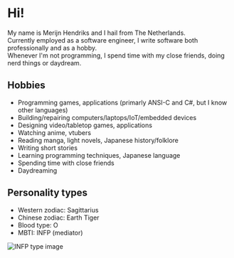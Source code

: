 # Hi!

My name is Merijn Hendriks and I hail from The Netherlands.  
Currently employed as a software engineer, I write software both professionally and as a hobby.  
Whenever I'm not programming, I spend time with my close friends, doing nerd things or daydream.

## Hobbies

- Programming games, applications (primarly ANSI-C and C#, but I know other languages)
- Building/repairing computers/laptops/IoT/embedded devices
- Designing video/tabletop games, applications
- Watching anime, vtubers
- Reading manga, light novels, Japanese history/folklore
- Writing short stories
- Learning programming techniques, Japanese language
- Spending time with close friends
- Daydreaming

## Personality types

- Western zodiac: Sagittarius
- Chinese zodiac: Earth Tiger
- Blood type: O
- MBTI: INFP (mediator)

![INFP type image](./assets/img/about/infp.png)

